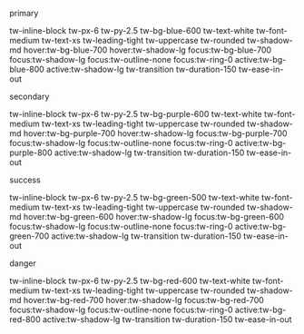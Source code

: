 primary

tw-inline-block tw-px-6 tw-py-2.5 tw-bg-blue-600 tw-text-white tw-font-medium tw-text-xs tw-leading-tight tw-uppercase tw-rounded tw-shadow-md hover:tw-bg-blue-700 hover:tw-shadow-lg focus:tw-bg-blue-700 focus:tw-shadow-lg focus:tw-outline-none focus:tw-ring-0 active:tw-bg-blue-800 active:tw-shadow-lg tw-transition tw-duration-150 tw-ease-in-out

secondary

tw-inline-block tw-px-6 tw-py-2.5 tw-bg-purple-600 tw-text-white tw-font-medium tw-text-xs tw-leading-tight tw-uppercase tw-rounded tw-shadow-md hover:tw-bg-purple-700 hover:tw-shadow-lg focus:tw-bg-purple-700 focus:tw-shadow-lg focus:tw-outline-none focus:tw-ring-0 active:tw-bg-purple-800 active:tw-shadow-lg tw-transition tw-duration-150 tw-ease-in-out

success

tw-inline-block tw-px-6 tw-py-2.5 tw-bg-green-500 tw-text-white tw-font-medium tw-text-xs tw-leading-tight tw-uppercase tw-rounded tw-shadow-md hover:tw-bg-green-600 hover:tw-shadow-lg focus:tw-bg-green-600 focus:tw-shadow-lg focus:tw-outline-none focus:tw-ring-0 active:tw-bg-green-700 active:tw-shadow-lg tw-transition tw-duration-150 tw-ease-in-out

danger

tw-inline-block tw-px-6 tw-py-2.5 tw-bg-red-600 tw-text-white tw-font-medium tw-text-xs tw-leading-tight tw-uppercase tw-rounded tw-shadow-md hover:tw-bg-red-700 hover:tw-shadow-lg focus:tw-bg-red-700 focus:tw-shadow-lg focus:tw-outline-none focus:tw-ring-0 active:tw-bg-red-800 active:tw-shadow-lg tw-transition tw-duration-150 tw-ease-in-out
